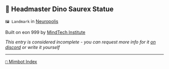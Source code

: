 ## 🗽 Headmaster Dino Saurex Statue

`🖼️ Landmark` in [Neuropolis](<https://zeithalt.github.io/r/neuropolis>)

Built on eon 999 by [MindTech Institute](<https://zeithalt.github.io/r/mindtech_institute>)

_This entry is considered incomplete - you can request more info for it [on discord](<https://discord.com/channels/562910943848169472/1173922660489633802>) or write it yourself_

-----
[`📑` Mimbot Index](<https://zeithalt.github.io/r/#9ea0>)
<!---
-->